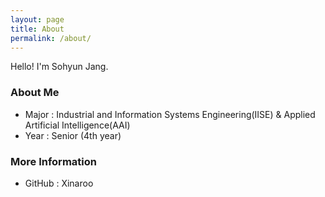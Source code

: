 ```yaml
---
layout: page
title: About
permalink: /about/
---
```


Hello! I'm Sohyun Jang.

### About Me
- Major : Industrial and Information Systems Engineering(IISE) & Applied Artificial Intelligence(AAI)
- Year : Senior (4th year)


### More Information
- GitHub : Xinaroo